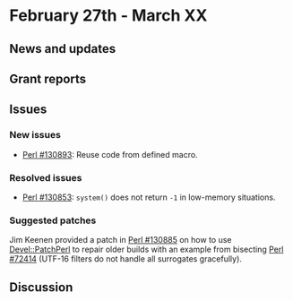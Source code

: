 # February 27th - March XX

## News and updates


## Grant reports

## Issues

### New issues

* [Perl #130893](http://rt.perl.org/Ticket/Display.html?id=130893):
  Reuse code from defined macro.

### Resolved issues

* [Perl #130853](http://rt.perl.org/Ticket/Display.html?id=130853):
  `system()` does not return `-1` in low-memory situations.

### Suggested patches

Jim Keenen provided a patch in
[Perl #130885](http://rt.perl.org/Ticket/Display.html?id=130885)
on how to use
[Devel::PatchPerl](http://metacpan.org/pod/Devel::PatchPerl) to repair
older builds with an example from bisecting
[Perl #72414](http://rt.perl.org/Ticket/Display.html?id=72414)
(UTF-16 filters do not handle all surrogates gracefully).

## Discussion

